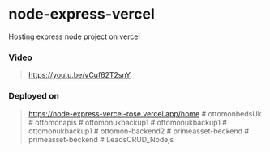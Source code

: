 # node-express-vercel
Hosting express node project on vercel

### Video
> https://youtu.be/vCuf62T2snY

### Deployed on
> https://node-express-vercel-rose.vercel.app/home
#   o t t o m o n b e d s U k  
 #   o t t o m o n a p i s  
 #   o t t o m o n u k b a c k u p 1  
 #   o t t o m o n u k b a c k u p 1  
 #   o t t o m o n u k b a c k u p 1  
 #   o t t o m o n - b a c k e n d 2  
 #   p r i m e a s s e t - b e c k e n d  
 #   p r i m e a s s e t - b e c k e n d  
 #   L e a d s C R U D _ N o d e j s  
 